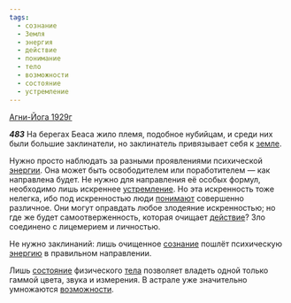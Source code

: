 ```yaml
---
tags:
  - сознание
  - Земля
  - энергия
  - действие
  - понимание
  - тело
  - возможности
  - состояние
  - устремление
---
```


[Агни-Йога 1929г](https://127.0.0.1:4002/agni/1929)

___483___
На берегах Беаса жило племя, подобное нубийцам, и среди них были большие заклинатели, но заклинатель привязывает себя к [земле](../../../tags/#Земля).   

Нужно просто наблюдать за разными проявлениями психической [энергии](../../../tags/#энергия). Она может быть освободителем или поработителем — как направлена будет. Не нужно для направления её особых формул, необходимо лишь искреннее [устремление](../../../tags/#устремление). Но эта искренность тоже нелегка, ибо под искренностью люди [понимают](../../../tags/#понимание) совершенно различное. Они могут оправдать любое злодеяние искренностью; но где же будет самоотверженность, которая очищает [действие](../../../tags/#действие)? Зло соединено с лицемерием и личностью.   

Не нужно заклинаний: лишь очищенное [сознание](../../../tags/#сознание) пошлёт психическую [энергию](../../../tags/#энергия) в правильном направлении.   

Лишь [состояние](../../../tags/#состояние) физического [тела](../../../tags/#тело) позволяет владеть одной только гаммой цвета, звука и измерения. В астрале уже значительно умножаются [возможности](../../../tags/#возможности).